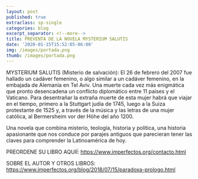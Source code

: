 ```yaml
---
layout: post
published: true
extraclass: sp-single
categories: blog
excerpt_separator: <!--more-->
title: PREVENTA DE LA NOVELA MYSTERIUM SALUTIS
date: '2020-01-15T15:52:05-06:00'
img: /images/portada.png
thumb: /images/portada.png
---
```

MYSTERIUM SALUTIS (Misterio de salvación): El 26 de febrero del 2007 fue hallado un cadáver femenino, o algo similar a un cadáver femenino, en la embajada de Alemania en Tel Aviv. Una muerte cada vez más enigmática que pronto desencadena un conflicto diplomático entre 11 países y el Vaticano. Para desentrañar la extraña muerte de esta mujer habrá que viajar en el tiempo, primero a la Stuttgart judía de 1745, luego a la Suiza protestante de 1525 y, a través de la música y las letras de una mujer católica, al Bermersheim vor der Höhe del año 1200.

Una novela que combina misterio, teología, historia y política, una historia apasionante que nos conduce por parajes antiguos que parecieran tener las claves para comprender la Latinoamérica de hoy.

PREORDENE SU LIBRO AQUIÍ: https://www.imperfectos.org/contacto.html

SOBRE EL AUTOR Y OTROS LIBROS: https://www.imperfectos.org/blog/2018/07/15/paradoxa-prologo.html
